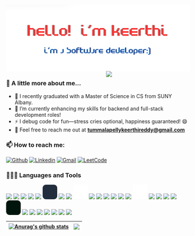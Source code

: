 <img align='center' src="/assets/intro.png"> <br/>
<img align='right' src="https://cdn.dribbble.com/users/4055494/screenshots/15215756/media/d2b66c4ca0192aa26d103448b3d1518b.gif" width="230">
</em></p>

### 👻 A little more about me...

- 📖 I recently graduated with a Master of Science in CS from SUNY Albany.
- 🌱 I’m currently enhancing my skills for backend and full-stack development roles!
- ⚡ I debug code for fun—stress cries optional, happiness guaranteed! 😄
- 🤘 Feel free to reach me out at **tummalapellykeerthireddy@gmail.com**

### 📫 How to reach me:

[![Github](https://img.shields.io/badge/-Github-000?style=flat&logo=Github&logoColor=white)](https://github.com/keerthireddytummalapelly)
[![Linkedin](https://img.shields.io/badge/-LinkedIn-blue?style=flat&logo=Linkedin&logoColor=white)](https://www.linkedin.com/in/keerthi-reddy-tummalapelly/)
[![Gmail](https://img.shields.io/badge/-Gmail-c14438?style=flat&logo=Gmail&logoColor=white)](mailto:tummalapellykeerthireddy@gmail.com)
[![LeetCode](https://img.shields.io/badge/-LeetCode-FFA116?style=flat&logo=LeetCode&logoColor=white)](https://leetcode.com/u/keerthireddy19/)


### 👨🏻‍💻 Languages and Tools <br />
<a href="#"><img src="https://github.com/onemarc/tech-icons/blob/main/icons/python-light.svg" width="40"></a>
<a href="#"><img src="https://github.com/onemarc/tech-icons/blob/main/icons/java-light.svg" width="40"></a>
<a href="#"><img src="https://github.com/onemarc/tech-icons/blob/main/icons/c-light.svg" width="40"></a>
<a href="#"><img src="https://github.com/onemarc/tech-icons/blob/main/icons/javascript.svg" width="40"></a>
<a href="#"><img src="https://github.com/onemarc/tech-icons/blob/main/icons/typescript.svg" width="40"></a>
<a href="#"><img src="https://github.com/onemarc/tech-icons/blob/main/icons%232/aws.svg" width="40"></a>
<a href="#"><img src="https://github.com/onemarc/tech-icons/blob/main/icons%232/azure-light.svg" width="40"></a>
<a href="#"><img src="https://github.com/onemarc/tech-icons/blob/main/icons/docker.svg" width="40"></a>
<a href="#"><img src="https://github.com/onemarc/tech-icons/blob/main/icons%232/cicd-light.svg" width="40"></a>
<a href="#"><img src="https://github.com/onemarc/tech-icons/blob/main/icons/html.svg" width="40"></a>
<a href="#"><img src="https://github.com/onemarc/tech-icons/blob/main/icons/css.svg" width="40"></a>
<a href="#"><img src="https://github.com/onemarc/tech-icons/blob/main/icons/angular.svg" width="40"></a>
<a href="#"><img src="https://github.com/onemarc/tech-icons/blob/main/icons/react-light.svg" width="40"></a>
<a href="#"><img src="https://github.com/onemarc/tech-icons/blob/main/icons/nextjs-light.svg" width="40"></a>
<a href="#"><img src="https://github.com/onemarc/tech-icons/blob/main/icons/nodejs.svg" width="40"></a>
<a href="#"><img src="https://github.com/onemarc/tech-icons/blob/main/icons/expressjs-light.svg" width="40"></a>
<a href="#"><img src="https://github.com/onemarc/tech-icons/blob/main/icons/fastapi.svg" width="40"></a>
<a href="#"><img src="https://github.com/onemarc/tech-icons/blob/main/icons/spring-light.svg" width="40"></a>
<a href="#"><img src="https://github.com/onemarc/tech-icons/blob/main/icons/django.svg" width="40"></a>
<a href="#"><img src="https://github.com/onemarc/tech-icons/blob/main/icons/jestjs.svg" width="40"></a>
<a href="#"><img src="https://github.com/onemarc/tech-icons/blob/main/icons/junit5.svg" width="40"></a>
<a href="#"><img src="https://github.com/onemarc/tech-icons/blob/main/icons/mysql-light.svg" width="40"></a>
<a href="#"><img src="https://github.com/onemarc/tech-icons/blob/main/icons/mongodb.svg" width="40"></a>
<a href="#"><img src="https://github.com/onemarc/tech-icons/blob/main/icons/postgressql-light.svg" width="40"></a>
<a href="#"><img src="https://github.com/onemarc/tech-icons/blob/main/icons/postman.svg" width="40"></a>
<a href="#"><img src="https://github.com/onemarc/tech-icons/blob/main/icons/figma-light.svg" width="40"></a>
<a href="#"><img src="https://github.com/onemarc/tech-icons/blob/main/icons/git.svg" width="40"></a>
<a href="#"><img src="https://github.com/onemarc/tech-icons/blob/main/icons/linux-light.svg" width="40"></a>


| <a href="#"><img align="center" src="https://github-readme-stats.vercel.app/api?username=keerthireddytummalapelly&show_icons=true&include_all_commits=true&theme=buefy&hide_border=true" alt="Anurag's github stats" /></a> | <a href="#"><img align="center" src="https://github-readme-stats.vercel.app/api/top-langs/?username=keerthireddytummalapelly&layout=compact&theme=buefy&hide_border=true" /></a> |
| ------------- | ------------- |